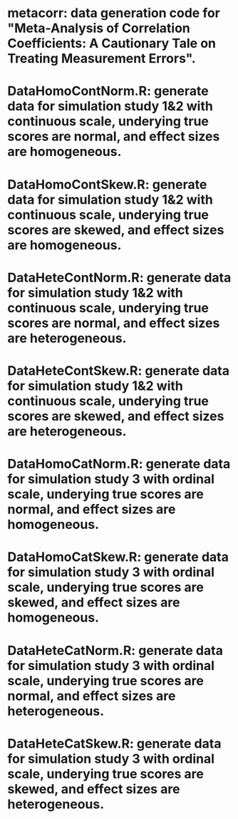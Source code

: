 # metacorr: data generation code for "Meta-Analysis of Correlation Coefficients: A Cautionary Tale on Treating Measurement Errors".
# DataHomoContNorm.R: generate data for simulation study 1&2 with continuous scale, underying true scores are normal, and effect sizes are homogeneous.
# DataHomoContSkew.R: generate data for simulation study 1&2 with continuous scale, underying true scores are skewed, and effect sizes are homogeneous.
# DataHeteContNorm.R: generate data for simulation study 1&2 with continuous scale, underying true scores are normal, and effect sizes are heterogeneous.
# DataHeteContSkew.R: generate data for simulation study 1&2 with continuous scale, underying true scores are skewed, and effect sizes are heterogeneous.
# DataHomoCatNorm.R: generate data for simulation study 3 with ordinal scale, underying true scores are normal, and effect sizes are homogeneous.
# DataHomoCatSkew.R: generate data for simulation study 3 with ordinal scale, underying true scores are skewed, and effect sizes are homogeneous.
# DataHeteCatNorm.R: generate data for simulation study 3 with ordinal scale, underying true scores are normal, and effect sizes are heterogeneous.
# DataHeteCatSkew.R: generate data for simulation study 3 with ordinal scale, underying true scores are skewed, and effect sizes are heterogeneous.
